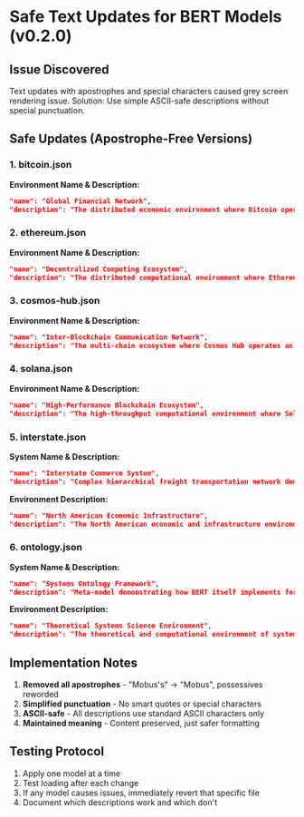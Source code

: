 # Safe Text Updates for BERT Models (v0.2.0)

## Issue Discovered
Text updates with apostrophes and special characters caused grey screen rendering issue.
Solution: Use simple ASCII-safe descriptions without special punctuation.

## Safe Updates (Apostrophe-Free Versions)

### 1. bitcoin.json
**Environment Name & Description:**
```json
"name": "Global Financial Network",
"description": "The distributed economic environment where Bitcoin operates as a decentralized monetary system. This includes fiat currency systems, financial institutions, regulatory frameworks, and the broader cryptocurrency ecosystem. Bitcoin exists within this complex network of value exchange, demonstrating how technological systems can create alternative economic infrastructures independent of traditional institutional control."
```

### 2. ethereum.json  
**Environment Name & Description:**
```json
"name": "Decentralized Computing Ecosystem",
"description": "The distributed computational environment where Ethereum operates as a world computer. This includes decentralized applications, smart contract platforms, DeFi protocols, and the broader Web3 ecosystem. Ethereum demonstrates how blockchain systems can extend beyond simple value transfer to become programmable platforms for decentralized computation and autonomous organization."
```

### 3. cosmos-hub.json
**Environment Name & Description:**
```json
"name": "Inter-Blockchain Communication Network",
"description": "The multi-chain ecosystem where Cosmos Hub operates as an interoperability nexus. This includes sovereign application-specific blockchains, cross-chain communication protocols, and the broader Internet of Blockchains vision. Cosmos Hub demonstrates how specialized hub architectures can enable heterogeneous blockchain networks to exchange value and information while maintaining sovereignty."
```

### 4. solana.json
**Environment Name & Description:**
```json
"name": "High-Performance Blockchain Ecosystem",
"description": "The high-throughput computational environment where Solana operates as a web-scale blockchain. This includes DeFi applications, NFT marketplaces, Web3 gaming platforms, and performance-critical decentralized systems. Solana demonstrates how novel consensus mechanisms and parallel processing can achieve traditional database performance while maintaining decentralization."
```

### 5. interstate.json
**System Name & Description:**
```json
"name": "Interstate Commerce System",
"description": "Complex hierarchical freight transportation network demonstrating Mobus principles of system organization across multiple scales. This model analyzes 6.3 million commodity flow records to reveal how economic systems self-organize through transportation networks. The interstate commerce system exemplifies emergence in socio-technical systems where local shipping decisions create national-scale economic patterns."
```

**Environment Description:**
```json
"name": "North American Economic Infrastructure",
"description": "The North American economic and infrastructure environment including transportation networks, regulatory frameworks, supply chain systems, and market dynamics. This environment shapes how goods flow between states, creating emergent patterns of economic specialization and interdependence. The interstate system demonstrates how physical infrastructure and economic incentives co-evolve to create complex adaptive systems."
```

### 6. ontology.json
**System Name & Description:**
```json
"name": "Systems Ontology Framework",
"description": "Meta-model demonstrating how BERT itself implements formal systems ontology principles. This recursive model shows BERT analyzing its own structure, embodying the concept that systems science must be capable of analyzing itself. The ontology system maps theoretical concepts from Bunge and Mobus to computational implementations, bridging abstract systems theory with practical modeling tools. Demonstrates the recursive nature of systems thinking where the analytical framework can analyze itself."
```

**Environment Description:**
```json
"name": "Theoretical Systems Science Environment",
"description": "The theoretical and computational environment of systems science including formal ontologies, modeling frameworks, and knowledge representation systems. This meta-environment encompasses both the abstract conceptual space of systems theory and the concrete implementation space of software tools. It demonstrates how theoretical frameworks become operational through computational embodiment."
```

## Implementation Notes

1. **Removed all apostrophes** - "Mobus's" → "Mobus", possessives reworded
2. **Simplified punctuation** - No smart quotes or special characters
3. **ASCII-safe** - All descriptions use standard ASCII characters only
4. **Maintained meaning** - Content preserved, just safer formatting

## Testing Protocol

1. Apply one model at a time
2. Test loading after each change
3. If any model causes issues, immediately revert that specific file
4. Document which descriptions work and which don't